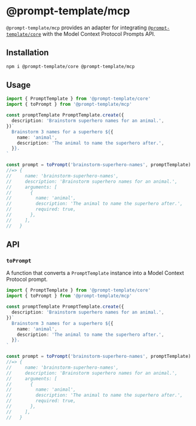 # @prompt-template/mcp

`@prompt-template/mcp` provides an adapter for integrating [`@prompt-template/core`](https://github.com/prompt-template/prompt-template/tree/main/packages/core) with the Model Context Protocol Prompts API.

## Installation

```sh
npm i @prompt-template/core @prompt-template/mcp
```

## Usage

```ts
import { PromptTemplate } from '@prompt-template/core'
import { toPrompt } from '@prompt-template/mcp'

const promptTemplate PromptTemplate.create({
  description: 'Brainstorm superhero names for an animal.',
})`
  Brainstorm 3 names for a superhero ${{
    name: 'animal',
    description: 'The animal to name the superhero after.',
  }}.
`

const prompt = toPrompt('brainstorm-superhero-names', promptTemplate)
//=> {
//     name: 'brainstorm-superhero-names',
//     description: 'Brainstorm superhero names for an animal.',
//     arguments: [
//       {
//         name: 'animal',
//         description: 'The animal to name the superhero after.',
//         required: true,
//       },
//     ],
//   }
```

## API

### `toPrompt`

A function that converts a `PromptTemplate` instance into a Model Context Protocol prompt.

```ts
import { PromptTemplate } from '@prompt-template/core'
import { toPrompt } from '@prompt-template/mcp'

const promptTemplate PromptTemplate.create({
  description: 'Brainstorm superhero names for an animal.',
})`
  Brainstorm 3 names for a superhero ${{
    name: 'animal',
    description: 'The animal to name the superhero after.',
  }}.
`

const prompt = toPrompt('brainstorm-superhero-names', promptTemplate)
//=> {
//     name: 'brainstorm-superhero-names',
//     description: 'Brainstorm superhero names for an animal.',
//     arguments: [
//       {
//         name: 'animal',
//         description: 'The animal to name the superhero after.',
//         required: true,
//       },
//     ],
//   }
```
